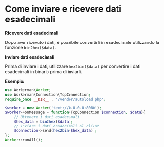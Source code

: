 # Come inviare e ricevere dati esadecimali

**Ricevere dati esadecimali**

Dopo aver ricevuto i dati, è possibile convertirli in esadecimale utilizzando la funzione ```bin2hex($data)```.

**Inviare dati esadecimali**

Prima di inviare i dati, utilizzare ```hex2bin($data)``` per convertire i dati esadecimali in binario prima di inviarli.

**Esempio:**

```php
use Workerman\Worker;
use Workerman\Connection\TcpConnection;
require_once __DIR__ . '/vendor/autoload.php';

$worker = new Worker('text://0.0.0.0:8080');
$worker->onMessage = function(TcpConnection $connection, $data){
    // Ottenere i dati esadecimali
    $hex_data = bin2hex($data);
    // Inviare i dati esadecimali al client
    $connection->send(hex2bin($hex_data));
};
Worker::runAll();
```
